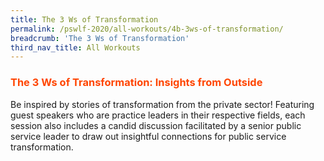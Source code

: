 ```yaml
---
title: The 3 Ws of Transformation
permalink: /pswlf-2020/all-workouts/4b-3ws-of-transformation/
breadcrumb: 'The 3 Ws of Transformation'
third_nav_title: All Workouts
---
```

### <font color="orangered"><b>The 3 Ws of Transformation: Insights from Outside</b></font>
Be inspired by stories of transformation from the private sector! Featuring guest speakers who are practice leaders in their respective fields, each session also includes a candid discussion facilitated by a senior public service leader to draw out insightful connections for public service transformation.
